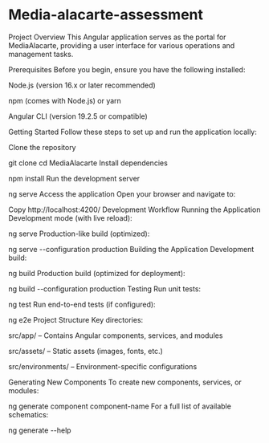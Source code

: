 # Media-alacarte-assessment
Project Overview
This Angular application serves as the portal for MediaAlacarte, providing a user interface for various operations and management tasks.

Prerequisites
Before you begin, ensure you have the following installed:

Node.js (version 16.x or later recommended)

npm (comes with Node.js) or yarn

Angular CLI (version 19.2.5 or compatible)

Getting Started
Follow these steps to set up and run the application locally:

Clone the repository


git clone <repository-url>
cd MediaAlacarte
Install dependencies


npm install
Run the development server


ng serve
Access the application
Open your browser and navigate to:

Copy
http://localhost:4200/
Development Workflow
Running the Application
Development mode (with live reload):


ng serve
Production-like build (optimized):


ng serve --configuration production
Building the Application
Development build:


ng build
Production build (optimized for deployment):


ng build --configuration production
Testing
Run unit tests:


ng test
Run end-to-end tests (if configured):


ng e2e
Project Structure
Key directories:

src/app/ – Contains Angular components, services, and modules

src/assets/ – Static assets (images, fonts, etc.)

src/environments/ – Environment-specific configurations

Generating New Components
To create new components, services, or modules:


ng generate component component-name
For a full list of available schematics:


ng generate --help
